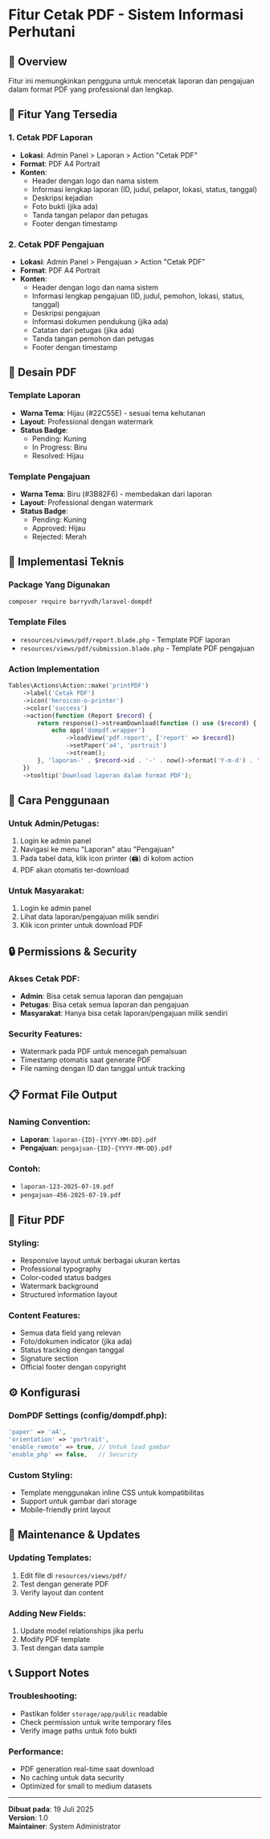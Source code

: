 # Fitur Cetak PDF - Sistem Informasi Perhutani

## 📄 Overview

Fitur ini memungkinkan pengguna untuk mencetak laporan dan pengajuan dalam format PDF yang professional dan lengkap.

## 🚀 Fitur Yang Tersedia

### 1. **Cetak PDF Laporan**

-   **Lokasi**: Admin Panel > Laporan > Action "Cetak PDF"
-   **Format**: PDF A4 Portrait
-   **Konten**:
    -   Header dengan logo dan nama sistem
    -   Informasi lengkap laporan (ID, judul, pelapor, lokasi, status, tanggal)
    -   Deskripsi kejadian
    -   Foto bukti (jika ada)
    -   Tanda tangan pelapor dan petugas
    -   Footer dengan timestamp

### 2. **Cetak PDF Pengajuan**

-   **Lokasi**: Admin Panel > Pengajuan > Action "Cetak PDF"
-   **Format**: PDF A4 Portrait
-   **Konten**:
    -   Header dengan logo dan nama sistem
    -   Informasi lengkap pengajuan (ID, judul, pemohon, lokasi, status, tanggal)
    -   Deskripsi pengajuan
    -   Informasi dokumen pendukung (jika ada)
    -   Catatan dari petugas (jika ada)
    -   Tanda tangan pemohon dan petugas
    -   Footer dengan timestamp

## 🎨 Desain PDF

### **Template Laporan**

-   **Warna Tema**: Hijau (#22C55E) - sesuai tema kehutanan
-   **Layout**: Professional dengan watermark
-   **Status Badge**:
    -   Pending: Kuning
    -   In Progress: Biru
    -   Resolved: Hijau

### **Template Pengajuan**

-   **Warna Tema**: Biru (#3B82F6) - membedakan dari laporan
-   **Layout**: Professional dengan watermark
-   **Status Badge**:
    -   Pending: Kuning
    -   Approved: Hijau
    -   Rejected: Merah

## 🔧 Implementasi Teknis

### **Package Yang Digunakan**

```bash
composer require barryvdh/laravel-dompdf
```

### **Template Files**

-   `resources/views/pdf/report.blade.php` - Template PDF laporan
-   `resources/views/pdf/submission.blade.php` - Template PDF pengajuan

### **Action Implementation**

```php
Tables\Actions\Action::make('printPDF')
    ->label('Cetak PDF')
    ->icon('heroicon-o-printer')
    ->color('success')
    ->action(function (Report $record) {
        return response()->streamDownload(function () use ($record) {
            echo app('dompdf.wrapper')
                ->loadView('pdf.report', ['report' => $record])
                ->setPaper('a4', 'portrait')
                ->stream();
        }, 'laporan-' . $record->id . '-' . now()->format('Y-m-d') . '.pdf');
    })
    ->tooltip('Download laporan dalam format PDF');
```

## 📱 Cara Penggunaan

### **Untuk Admin/Petugas:**

1. Login ke admin panel
2. Navigasi ke menu "Laporan" atau "Pengajuan"
3. Pada tabel data, klik icon printer (🖨️) di kolom action
4. PDF akan otomatis ter-download

### **Untuk Masyarakat:**

1. Login ke admin panel
2. Lihat data laporan/pengajuan milik sendiri
3. Klik icon printer untuk download PDF

## 🔒 Permissions & Security

### **Akses Cetak PDF:**

-   **Admin**: Bisa cetak semua laporan dan pengajuan
-   **Petugas**: Bisa cetak semua laporan dan pengajuan
-   **Masyarakat**: Hanya bisa cetak laporan/pengajuan milik sendiri

### **Security Features:**

-   Watermark pada PDF untuk mencegah pemalsuan
-   Timestamp otomatis saat generate PDF
-   File naming dengan ID dan tanggal untuk tracking

## 📋 Format File Output

### **Naming Convention:**

-   **Laporan**: `laporan-{ID}-{YYYY-MM-DD}.pdf`
-   **Pengajuan**: `pengajuan-{ID}-{YYYY-MM-DD}.pdf`

### **Contoh:**

-   `laporan-123-2025-07-19.pdf`
-   `pengajuan-456-2025-07-19.pdf`

## 🎯 Fitur PDF

### **Styling:**

-   Responsive layout untuk berbagai ukuran kertas
-   Professional typography
-   Color-coded status badges
-   Watermark background
-   Structured information layout

### **Content Features:**

-   Semua data field yang relevan
-   Foto/dokumen indicator (jika ada)
-   Status tracking dengan tanggal
-   Signature section
-   Official footer dengan copyright

## ⚙️ Konfigurasi

### **DomPDF Settings** (config/dompdf.php):

```php
'paper' => 'a4',
'orientation' => 'portrait',
'enable_remote' => true, // Untuk load gambar
'enable_php' => false,   // Security
```

### **Custom Styling:**

-   Template menggunakan inline CSS untuk kompatibilitas
-   Support untuk gambar dari storage
-   Mobile-friendly print layout

## 🔄 Maintenance & Updates

### **Updating Templates:**

1. Edit file di `resources/views/pdf/`
2. Test dengan generate PDF
3. Verify layout dan content

### **Adding New Fields:**

1. Update model relationships jika perlu
2. Modify PDF template
3. Test dengan data sample

## 📞 Support Notes

### **Troubleshooting:**

-   Pastikan folder `storage/app/public` readable
-   Check permission untuk write temporary files
-   Verify image paths untuk foto bukti

### **Performance:**

-   PDF generation real-time saat download
-   No caching untuk data security
-   Optimized for small to medium datasets

---

**Dibuat pada**: 19 Juli 2025  
**Version**: 1.0  
**Maintainer**: System Administrator

